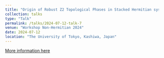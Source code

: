 ```yaml
---
title: "Origin of Robust Z2 Topological Phases in Stacked Hermitian system: Non-Hermitian Level Repulsion"
collection: talks
type: "Talk"
permalink: /talks/2024-07-12-talk-7
venue: "Workshop Non-Hermitian 2024"
date: 2024-07-12
location: "The University of Tokyo, Kashiwa, Japan"
---
```


[More information here](http://hatano-lab.iis.u-tokyo.ac.jp/hatano/NH2024/)

